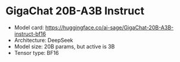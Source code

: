 # GigaChat 20B-A3B Instruct

* Model card: https://huggingface.co/ai-sage/GigaChat-20B-A3B-instruct-bf16
* Architecture: DeepSeek
* Model size: 20B params, but active is 3B
* Tensor type: BF16
